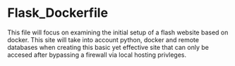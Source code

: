 # Flask_Dockerfile
This file will focus on examining the initial setup of a flash website based on docker.
This site will take into account python, docker and remote databases when creating this basic yet effective site that can only be accesed after bypassing a firewall via local hosting privleges.
